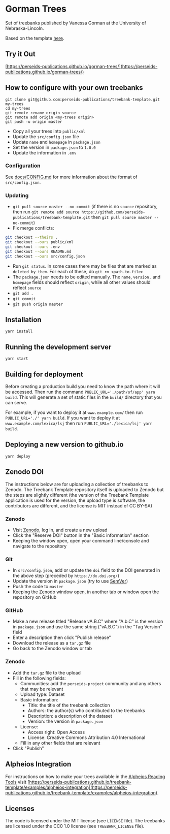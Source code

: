 # Gorman Trees

Set of treebanks published by Vanessa Gorman at the University of Nebraska-Lincoln.

Based on the template [here](https://github.com/perseids-publications/treebank-template).

## Try it Out

[https://perseids-publications.github.io/gorman-trees/](https://perseids-publications.github.io/gorman-trees/)

## How to configure with your own treebanks

```
git clone git@github.com:perseids-publications/treebank-template.git my-trees
cd my-trees
git remote rename origin source
git remote add origin <my-trees origin>
git push -u origin master
```

* Copy all your trees into `public/xml`
* Update the `src/config.json` file
* Update `name` and `homepage` in `package.json`
* Set the version in `package.json` to `1.0.0`
* Update the information in `.env`

### Configuration

See [docs/CONFIG.md](docs/CONFIG.md) for more information about the format of `src/config.json`.

### Updating

* `git pull source master --no-commit` (if there is no `source` repository, then run
  `git remote add source https://github.com/perseids-publications/treebank-template.git`
  then `git pull source master --no-commit`)
* Fix merge conflicts:
```bash
git checkout --theirs .
git checkout --ours public/xml
git checkout --ours .env
git checkout --ours README.md
git checkout --ours src/config.json
```
* Run `git status`. In some cases there may be files that are marked as `deleted by them`.
  For each of these, do `git rm <path-to-file>`
* The `package.json` needs to be edited manually. The `name`, `version,` and `homepage` fields should reflect
  `origin`, while all other values should reflect `source`
* `git add .`
* `git commit`
* `git push origin master`

## Installation

`yarn install`

## Running the development server

`yarn start`

## Building for deployment

Before creating a production build you need to know the path where it will be accessed.
Then run the command `PUBLIC_URL='./path/of/app' yarn build`.
This will generate a set of static files in the `build/` directory that you can serve.

For example, if you want to deploy it at `www.example.com/` then run `PUBLIC_URL='./' yarn build`.
If you want to deploy it at `www.example.com/lexica/lsj` then run
`PUBLIC_URL='./lexica/lsj' yarn build`.

## Deploying a new version to github.io

`yarn deploy`

## Zenodo DOI

The instructions below are for uploading a collection of treebanks to Zenodo.
The Treebank Template repository itself is uploaded to Zenodo but the steps are slightly different
(the version of the Treebank Template application is used for the version, the upload type is software, the contributors are different, and the license is MIT instead of CC BY-SA)

### Zenodo

* Visit [Zenodo](https://zenodo.org/deposit/new), log in, and create a new upload
* Click the "Reserve DOI" button in the "Basic information" section
* Keeping the window open, open your command line/console and navigate to the repository

### Git

* In `src/config.json`, add or update the `doi` field to the DOI generated in the above step (preceded by `https://dx.doi.org/`)
* Update the version in `package.json` (try to use [SemVer](https://semver.org/))
* Push the code to `master`
* Keeping the Zenodo window open, in another tab or window open the repository on GitHub

### GitHub

* Make a new release titled "Release vA.B.C" where "A.b.C" is the version in `package.json` and use the same string ("vA.B.C") in the "Tag Version" field
* Enter a description then click "Publish release"
* Download the release as a `tar.gz` file
* Go back to the Zenodo window or tab

### Zenodo

* Add the `tar.gz` file to the upload
* Fill in the following fields:
  * Communities: add the `perseids-project` community and any others that may be relevant
  * Upload type: Dataset
  * Basic information:
    * Title: the title of the treebank collection
    * Authors: the author(s) who contributed to the treebanks
    * Description: a description of the dataset
    * Version: the version in `package.json`
  * License:
    * Access right: Open Access
    * License: Creative Commons Attribution 4.0 International
  * Fill in any other fields that are relevant
* Click "Publish"

## Alpheios Integration

For instructions on how to make your trees available in the [Alpheios Reading Tools](https://alpheios.net) visit [https://perseids-publications.github.io/treebank-template/examples/alpheios-integration](https://perseids-publications.github.io/treebank-template/examples/alpheios-integration).

## Licenses

The code is licensed under the MIT license (see `LICENSE` file).
The treebanks are licensed under the CC0 1.0 license (see `TREEBANK_LICENSE` file).
